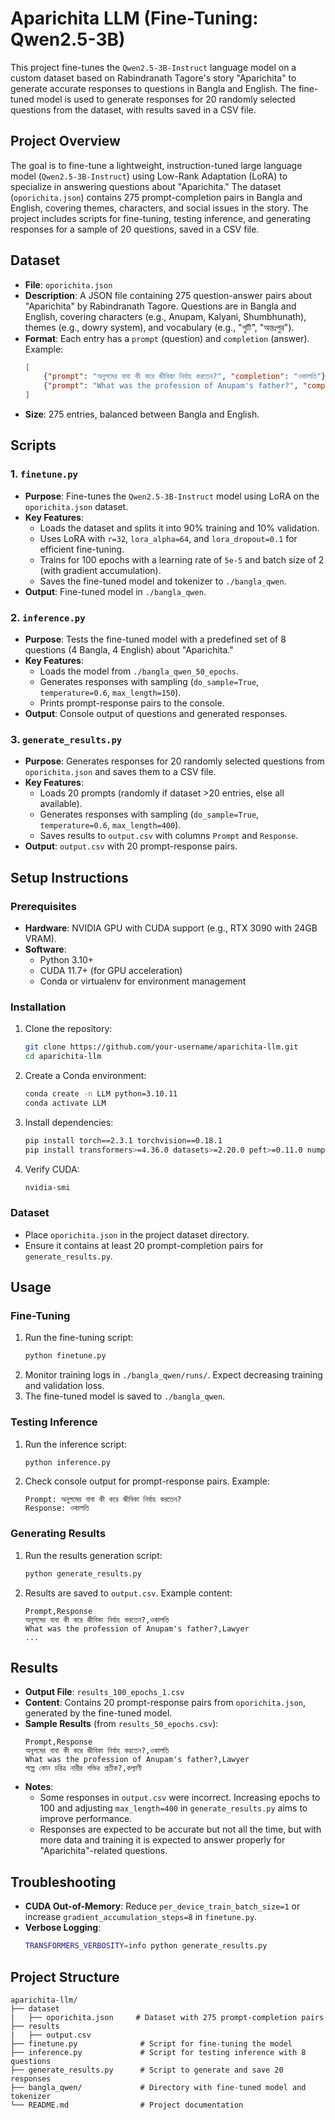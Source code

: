 # Aparichita LLM (Fine-Tuning: Qwen2.5-3B)

This project fine-tunes the `Qwen2.5-3B-Instruct` language model on a custom dataset based on Rabindranath Tagore's story "Aparichita" to generate accurate responses to questions in Bangla and English. The fine-tuned model is used to generate responses for 20 randomly selected questions from the dataset, with results saved in a CSV file.

## Project Overview

The goal is to fine-tune a lightweight, instruction-tuned large language model (`Qwen2.5-3B-Instruct`) using Low-Rank Adaptation (LoRA) to specialize in answering questions about "Aparichita." The dataset (`oporichita.json`) contains 275 prompt-completion pairs in Bangla and English, covering themes, characters, and social issues in the story. The project includes scripts for fine-tuning, testing inference, and generating responses for a sample of 20 questions, saved in a CSV file.

## Dataset

- **File**: `oporichita.json`
- **Description**: A JSON file containing 275 question-answer pairs about "Aparichita" by Rabindranath Tagore. Questions are in Bangla and English, covering characters (e.g., Anupam, Kalyani, Shumbhunath), themes (e.g., dowry system), and vocabulary (e.g., "গুটি", "অন্তঃপুর").
- **Format**: Each entry has a `prompt` (question) and `completion` (answer). Example:
  ```json
  [
      {"prompt": "অনুপমের বাবা কী করে জীবিকা নির্বাহ করতেন?", "completion": "ওকালতি"},
      {"prompt": "What was the profession of Anupam's father?", "completion": "Lawyer"}
  ]
  ```
- **Size**: 275 entries, balanced between Bangla and English.

## Scripts

### 1. `finetune.py`
- **Purpose**: Fine-tunes the `Qwen2.5-3B-Instruct` model using LoRA on the `oporichita.json` dataset.
- **Key Features**:
  - Loads the dataset and splits it into 90% training and 10% validation.
  - Uses LoRA with `r=32`, `lora_alpha=64`, and `lora_dropout=0.1` for efficient fine-tuning.
  - Trains for 100 epochs with a learning rate of `5e-5` and batch size of 2 (with gradient accumulation).
  - Saves the fine-tuned model and tokenizer to `./bangla_qwen`.
- **Output**: Fine-tuned model in `./bangla_qwen`.

### 2. `inference.py`
- **Purpose**: Tests the fine-tuned model with a predefined set of 8 questions (4 Bangla, 4 English) about "Aparichita."
- **Key Features**:
  - Loads the model from `./bangla_qwen_50_epochs`.
  - Generates responses with sampling (`do_sample=True`, `temperature=0.6`, `max_length=150`).
  - Prints prompt-response pairs to the console.
- **Output**: Console output of questions and generated responses.

### 3. `generate_results.py`
- **Purpose**: Generates responses for 20 randomly selected questions from `oporichita.json` and saves them to a CSV file.
- **Key Features**:
  - Loads 20 prompts (randomly if dataset >20 entries, else all available).
  - Generates responses with sampling (`do_sample=True`, `temperature=0.6`, `max_length=400`).
  - Saves results to `output.csv` with columns `Prompt` and `Response`.
- **Output**: `output.csv` with 20 prompt-response pairs.

## Setup Instructions

### Prerequisites
- **Hardware**: NVIDIA GPU with CUDA support (e.g., RTX 3090 with 24GB VRAM).
- **Software**:
  - Python 3.10+
  - CUDA 11.7+ (for GPU acceleration)
  - Conda or virtualenv for environment management

### Installation
1. Clone the repository:
   ```bash
   git clone https://github.com/your-username/aparichita-llm.git
   cd aparichita-llm
   ```
2. Create a Conda environment:
   ```bash
   conda create -n LLM python=3.10.11
   conda activate LLM
   ```
3. Install dependencies:
   ```bash
   pip install torch==2.3.1 torchvision==0.18.1
   pip install transformers>=4.36.0 datasets>=2.20.0 peft>=0.11.0 numpy==1.26.4 sentencepiece>=0.2.0 accelerate>=0.33.0
   ```
4. Verify CUDA:
   ```bash
   nvidia-smi
   ```

### Dataset
- Place `oporichita.json` in the project dataset directory.
- Ensure it contains at least 20 prompt-completion pairs for `generate_results.py`.

## Usage

### Fine-Tuning
1. Run the fine-tuning script:
   ```bash
   python finetune.py
   ```
2. Monitor training logs in `./bangla_qwen/runs/`. Expect decreasing training and validation loss.
3. The fine-tuned model is saved to `./bangla_qwen`.

### Testing Inference
1. Run the inference script:
   ```bash
   python inference.py
   ```
2. Check console output for prompt-response pairs. Example:
   ```
   Prompt: অনুপমের বাবা কী করে জীবিকা নির্বাহ করতেন?
   Response: ওকালতি
   ```

### Generating Results
1. Run the results generation script:
   ```bash
   python generate_results.py
   ```
2. Results are saved to `output.csv`. Example content:
   ```csv
   Prompt,Response
   অনুপমের বাবা কী করে জীবিকা নির্বাহ করতেন?,ওকালতি
   What was the profession of Anupam's father?,Lawyer
   ...
   ```

## Results

- **Output File**: `results_100_epochs_1.csv`
- **Content**: Contains 20 prompt-response pairs from `oporichita.json`, generated by the fine-tuned model.
- **Sample Results** (from `results_50_epochs.csv`):
  ```csv
  Prompt,Response
  অনুপমের বাবা কী করে জীবিকা নির্বাহ করতেন?,ওকালতি
  What was the profession of Anupam's father?,Lawyer
  গল্পে কোন চরিত্র নারীর শক্তির প্রতীক?,কল্যাণী
  ```
- **Notes**:
  - Some responses in `output.csv` were incorrect. Increasing epochs to 100 and adjusting `max_length=400` in `generate_results.py` aims to improve performance.
  - Responses are expected to be accurate but not all the time, but with more data and training it is expected to answer properly for "Aparichita"-related questions.

## Troubleshooting

- **CUDA Out-of-Memory**: Reduce `per_device_train_batch_size=1` or increase `gradient_accumulation_steps=8` in `finetune.py`.
- **Verbose Logging**:
  ```bash
  TRANSFORMERS_VERBOSITY=info python generate_results.py
  ```

## Project Structure

```
aparichita-llm/
├── dataset   
|   ├── oporichita.json     # Dataset with 275 prompt-completion pairs
├── results   
|   ├── output.csv 
├── finetune.py              # Script for fine-tuning the model
├── inference.py             # Script for testing inference with 8 questions
├── generate_results.py      # Script to generate and save 20 responses
├── bangla_qwen/             # Directory with fine-tuned model and tokenizer
└── README.md                # Project documentation
```
